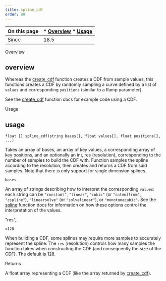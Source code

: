 ```yaml
---
title: spline_cdf
order: 80
---
```

| On this page | * [Overview](#overview) * [Usage](#usage) |
| --- | --- |
| Since | 18.5 |

Overview

## overview

Whereas the [create_cdf](/en/houdini-vex/sampling/create_cdf "Creates a cumulative distribution function (CDF) from an array of probability density function (PDF) values.") function creates a CDF from sample values, this functions creates a CDF by randomly sampling a curve defined by a list of `values` and corresponding `positions` (similar to a Ramp parameter).

See the [create_cdf](/en/houdini-vex/sampling/create_cdf "Creates a cumulative distribution function (CDF) from an array of probability density function (PDF) values.") function docs for example code using a CDF.

Usage

## usage

`float [] spline_cdf(string bases[], float values[], float positions[], ...)`

Takes an array of bases, an array of key values, a corresponding array of key
positions, and an optionally an int, res (resolution), corresponding to the number of samples
to build the CDF with. Function samples the spline according to the resolution,
then creates and returns a CDF from said samples. Note that there is only support
for single dimension splines.

`bases`

An array of strings describing how to interpret the corresponding `values`: each string can be `"constant"`, `"linear"`, `"cubic"` (or `"catmullrom"`, `"cspline"`), `"linearsolve"` (or `"solvelinear"`), or `"monotonecubic"`. See the [spline](/en/houdini-vex/math/spline "Samples a value along a polyline or spline curve.") function docs for information on how these options control the interpretation of the values.

"res",

`=128`

When building a CDF, some splines may require more samples to accurately represent the spline. The `res` (resolution) controls how many samples the function takes when constructing the CDF (and consequently the size of the CDF). The default is 128.

Returns

A float array representing a CDF (like the array returned by [create_cdf](/en/houdini-vex/sampling/create_cdf "Creates a cumulative distribution function (CDF) from an array of probability density function (PDF) values.")).
